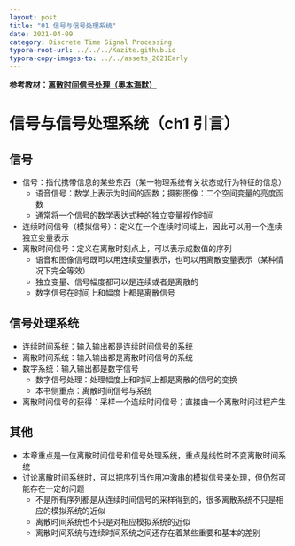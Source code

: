 ```yaml
---
layout: post
title: "01 信号与信号处理系统"
date: 2021-04-09
category: Discrete Time Signal Processing
typora-root-url: ../../../Kazite.github.io
typora-copy-images-to: ../../assets_2021Early
---
```


**参考教材：[离散时间信号处理（奥本海默）](https://baike.baidu.com/item/离散时间信号处理（第三版）/20378714?fr=aladdin)**

# 信号与信号处理系统（ch1 引言）

## 信号

* 信号：指代携带信息的某些东西（某一物理系统有关状态或行为特征的信息）
  * 语音信号：数学上表示为时间的函数；摄影图像：二个空间变量的亮度函数
  * 通常将一个信号的数学表达式种的独立变量视作时间
* 连续时间信号（模拟信号）：定义在一个连续时间域上，因此可以用一个连续独立变量表示
* 离散时间信号：定义在离散时刻点上，可以表示成数值的序列
  * 语音和图像信号既可以用连续变量表示，也可以用离散变量表示（某种情况下完全等效）
  * 独立变量、信号幅度都可以是连续或者是离散的
  * 数字信号在时间上和幅度上都是离散信号

## 信号处理系统

* 连续时间系统：输入输出都是连续时间信号的系统
* 离散时间系统：输入输出都是离散时间信号的系统
* 数字系统：输入输出都是数字信号
  * 数字信号处理：处理幅度上和时间上都是离散的信号的变换
  * 本书侧重点：离散时间信号与系统
* 离散时间信号的获得：采样一个连续时间信号；直接由一个离散时间过程产生

## 其他

* 本章重点是一位离散时间信号和信号处理系统，重点是线性时不变离散时间系统
* 讨论离散时间系统时，可以把序列当作用冲激串的模拟信号来处理，但仍然可能存在一定的问题
  * 不是所有序列都是从连续时间信号的采样得到的，很多离散系统不只是相应的模拟系统的近似
  * 离散时间系统也不只是对相应模拟系统的近似
  * 离散时间系统与连续时间系统之间还存在着某些重要和基本的差别